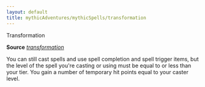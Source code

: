 ```yaml
---
layout: default
title: mythicAdventures/mythicSpells/transformation
---
```

Transformation

**Source** [_transformation_](spells/transformation#_transformation)

You can still cast spells and use spell completion and spell trigger items, but the level of the spell you're casting or using must be equal to or less than your tier. You gain a number of temporary hit points equal to your caster level.

